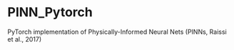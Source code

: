 # PINN_Pytorch
PyTorch implementation of Physically-Informed Neural Nets (PINNs, Raissi et al., 2017)
